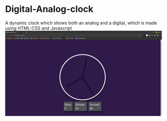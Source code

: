 # Digital-Analog-clock
A dynamic clock which shows both an analog and a digital, which is made using HTML-CSS and Javascript
![](https://github.com/arif013/Digital-Analog-clock/blob/main/gitImage/clock.png)
